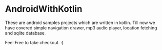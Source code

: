 # AndroidWithKotlin

These are android samples projects which are written in kotlin. Till now we have covered simple navigation drawer, mp3 audio player, location fetching and sqlite database.

Feel Free to take checkout. :)

